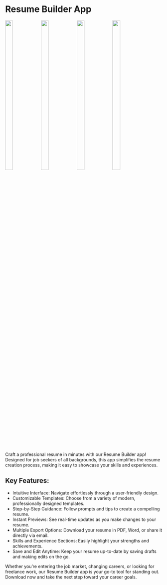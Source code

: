 # Resume Builder App 
<p>
  <img src="https://github.com/user-attachments/assets/b50e58dd-e37d-4d35-8d9f-b0d5d8e76e32"height="35%" width="22%">
   <img src="https://github.com/user-attachments/assets/227a02bb-e84f-453e-ac59-d0a6e27bb5ea"height="35%" width="22%">
    <img src="https://github.com/user-attachments/assets/e8c28255-d6d2-4722-8b21-d2e78c263848"height="35%" width="22%">
     <img src="https://github.com/user-attachments/assets/e926cb55-f046-4dcb-935b-bdb2f21c6e2e"height="35%" width="22%">
</p>


Craft a professional resume in minutes with our Resume Builder app! Designed for job seekers of all backgrounds, this app simplifies the resume creation process, making it easy to showcase your skills and experiences.

## Key Features:

- Intuitive Interface: Navigate effortlessly through a user-friendly design.
- Customizable Templates: Choose from a variety of modern, professionally designed templates.
- Step-by-Step Guidance: Follow prompts and tips to create a compelling resume.
- Instant Previews: See real-time updates as you make changes to your resume.
- Multiple Export Options: Download your resume in PDF, Word, or share it directly via email.
- Skills and Experience Sections: Easily highlight your strengths and achievements.
- Save and Edit Anytime: Keep your resume up-to-date by saving drafts and making edits on the go.

Whether you’re entering the job market, changing careers, or looking for freelance work, our Resume Builder app is your go-to tool for standing out. Download now and take the next step toward your career goals.
